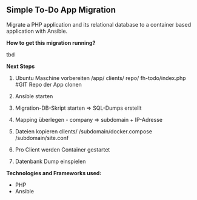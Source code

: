 Simple To-Do App Migration
-

Migrate a PHP application and its relational database to a container based application with Ansible.

**How to get this migration running?**

tbd

**Next Steps**

1. Ubuntu Maschine vorbereiten
/app/
    clients/
    repo/
        fh-todo/index.php #GIT Repo der App clonen

2. Ansible starten

3. Migration-DB-Skript starten => SQL-Dumps erstellt

4. Mapping überlegen - company => subdomain + IP-Adresse

5. Dateien kopieren
    clients/
        /subdomain/docker.compose
        /subdomain/site.conf

6. Pro Client werden Container gestartet

7. Datenbank Dump einspielen

**Technologies and Frameworks used:**

- PHP
- Ansible